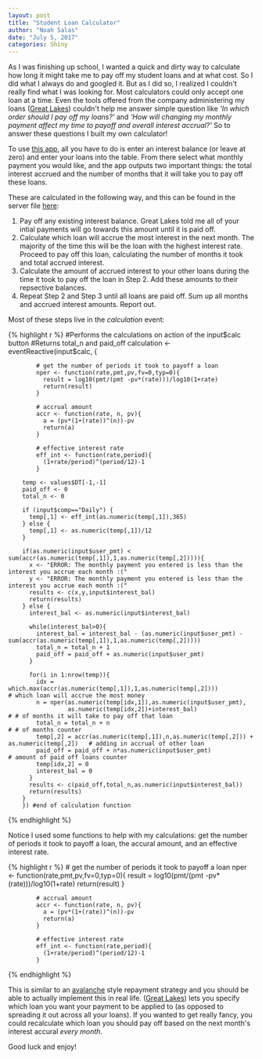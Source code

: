 ```yaml
---
layout: post
title: "Student Loan Calculator"
author: "Noah Salas"
date: "July 5, 2017"
categories: Shiny
---
```


As I was finishing up school, I wanted a quick and dirty way to
calculate how long it might take me to pay off my student loans and at
what cost. So I did what I always do and googled it. But as I did so, I
realized I couldn't really find what I was looking for. Most calculators
could only accept one loan at a time. Even the tools offered from the
company administering my loans ([Great
Lakes](https://www.mygreatlakes.org/)) couldn't help me answer simple
question like *'In which order should I pay off my loans?'* and *'How
will changing my monthly payment affect my time to payoff and overall
interest accrual?'* So to answer these questions I built my own
calculator!

To use [this
app](https://nsalas24.shinyapps.io/student_loan_calculator/), all you
have to do is enter an interest balance (or leave at zero) and enter
your loans into the table. From there select what monthly payment you
would like, and the app outputs two important things: the total interest
accrued and the number of months that it will take you to pay off these
loans.

These are calculated in the following way, and this can be found in the
server file [here](link%20to%20code%20files):

1.  Pay off any existing interest balance. Great Lakes told me all of
    your intial payments will go towards this amount until it is paid
    off.
2.  Calculate which loan will accrue the most interest in the next
    month. The majority of the time this will be the loan with the
    highest interest rate. Proceed to pay off this loan, calculating the
    number of months it took and total accrued interest.
3.  Calculate the amount of accrued interest to your other loans during
    the time it took to pay off the loan in Step 2. Add these amounts to
    their repsective balances.
4.  Repeat Step 2 and Step 3 until all loans are paid off. Sum up all
    months and accrued interest amounts. Report out.

Most of these steps live in the *calculation* event:

{% highlight r %}
    #Performs the calculations on action of the input$calc button
    #Returns total_n and paid_off
      calculation <- eventReactive(input$calc, {

            # get the number of periods it took to payoff a loan
            nper <- function(rate,pmt,pv,fv=0,typ=0){
              result = log10(pmt/(pmt -pv*(rate)))/log10(1+rate)
              return(result)
            }
            
            # accrual amount
            accr <- function(rate, n, pv){
              a = (pv*(1+(rate))^(n))-pv
              return(a)
            }
            
            # effective interest rate
            eff_int <- function(rate,period){
              (1+rate/period)^(period/12)-1
            }
        
        temp <- values$DT[-1,-1]
        paid_off <- 0
        total_n <- 0
        
        if (input$comp=="Daily") {
          temp[,1] <- eff_int(as.numeric(temp[,1]),365)
        } else {
          temp[,1] <- as.numeric(temp[,1])/12
        }
        
        if(as.numeric(input$user_pmt) < sum(accr(as.numeric(temp[,1]),1,as.numeric(temp[,2])))){
          x <- "ERROR: The monthly payment you entered is less than the interest you accrue each month :("
          y <- "ERROR: The monthly payment you entered is less than the interest you accrue each month :("
          results <- c(x,y,input$interest_bal)
          return(results)
        } else {
          interest_bal <- as.numeric(input$interest_bal)
          
          while(interest_bal>0){
            interest_bal = interest_bal - (as.numeric(input$user_pmt) - sum(accr(as.numeric(temp[,1]),1,as.numeric(temp[,2]))))
            total_n = total_n + 1
            paid_off = paid_off + as.numeric(input$user_pmt)
          }
          
          for(i in 1:nrow(temp)){
            idx = which.max(accr(as.numeric(temp[,1]),1,as.numeric(temp[,2])))                    # which loan will accrue the most money
            n = nper(as.numeric(temp[idx,1]),as.numeric(input$user_pmt),
                     as.numeric(temp[idx,2])+interest_bal)                                        # # of months it will take to pay off that loan
            total_n = total_n + n                                                                 # # of months counter
            temp[,2] = accr(as.numeric(temp[,1]),n,as.numeric(temp[,2])) + as.numeric(temp[,2])   # adding in accrual of other loan
            paid_off = paid_off + n*as.numeric(input$user_pmt)                                    # amount of paid off loans counter
            temp[idx,2] = 0
            interest_bal = 0
          }
          results <- c(paid_off,total_n,as.numeric(input$interest_bal))
          return(results)
        }
        }) #end of calculation function
{% endhighlight %}

Notice I used some functions to help with my calculations: get the
number of periods it took to payoff a loan, the accural amount, and an
effective interest rate.

{% highlight r %}
            # get the number of periods it took to payoff a loan
            nper <- function(rate,pmt,pv,fv=0,typ=0){
              result = log10(pmt/(pmt -pv*(rate)))/log10(1+rate)
              return(result)
            }
            
            # accrual amount
            accr <- function(rate, n, pv){
              a = (pv*(1+(rate))^(n))-pv
              return(a)
            }
            
            # effective interest rate
            eff_int <- function(rate,period){
              (1+rate/period)^(period/12)-1
            }
{% endhighlight %}

This is similar to an
[avalanche](http://www.investopedia.com/terms/d/debt-avalanche.asp)
style repayment strategy and you should be able to actually implement
this in real life. ([Great Lakes](https://www.mygreatlakes.org/)) lets
you specify which loan you want your payment to be applied to (as
opposed to spreading it out across all your loans). If you wanted to get
really fancy, you could recalculate which loan you should pay off based
on the next month's interest accural *every month*.

Good luck and enjoy!
